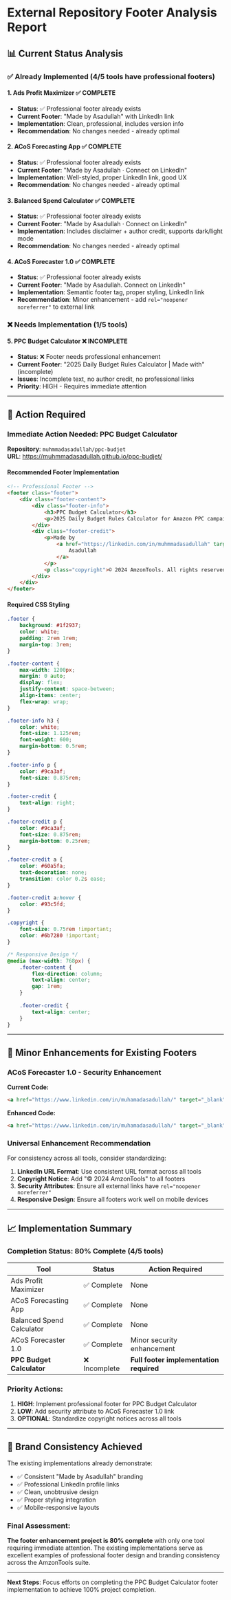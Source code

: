 # External Repository Footer Analysis Report

## 📊 Current Status Analysis

### ✅ Already Implemented (4/5 tools have professional footers)

#### 1. **Ads Profit Maximizer** ✅ COMPLETE
- **Status**: ✅ Professional footer already exists
- **Current Footer**: "Made by Asadullah" with LinkedIn link
- **Implementation**: Clean, professional, includes version info
- **Recommendation**: No changes needed - already optimal

#### 2. **ACoS Forecasting App** ✅ COMPLETE  
- **Status**: ✅ Professional footer already exists
- **Current Footer**: "Made by Asadullah · Connect on LinkedIn"
- **Implementation**: Well-styled, proper LinkedIn link, good UX
- **Recommendation**: No changes needed - already optimal

#### 3. **Balanced Spend Calculator** ✅ COMPLETE
- **Status**: ✅ Professional footer already exists  
- **Current Footer**: "Made by Asadullah · Connect on LinkedIn"
- **Implementation**: Includes disclaimer + author credit, supports dark/light mode
- **Recommendation**: No changes needed - already optimal

#### 4. **ACoS Forecaster 1.0** ✅ COMPLETE
- **Status**: ✅ Professional footer already exists
- **Current Footer**: "Made by Asadullah. Connect on LinkedIn"  
- **Implementation**: Semantic footer tag, proper styling, LinkedIn link
- **Recommendation**: Minor enhancement - add `rel="noopener noreferrer"` to external link

### ❌ Needs Implementation (1/5 tools)

#### 5. **PPC Budget Calculator** ❌ INCOMPLETE
- **Status**: ❌ Footer needs professional enhancement
- **Current Footer**: "2025 Daily Budget Rules Calculator | Made with" (incomplete)
- **Issues**: Incomplete text, no author credit, no professional links
- **Priority**: HIGH - Requires immediate attention

---

## 🎯 Action Required

### Immediate Action Needed: PPC Budget Calculator

**Repository**: `muhmmadasadullah/ppc-budjet`  
**URL**: https://muhmmadasadullah.github.io/ppc-budjet/

#### Recommended Footer Implementation

```html
<!-- Professional Footer -->
<footer class="footer">
    <div class="footer-content">
        <div class="footer-info">
            <h3>PPC Budget Calculator</h3>
            <p>2025 Daily Budget Rules Calculator for Amazon PPC campaigns</p>
        </div>
        <div class="footer-credit">
            <p>Made by 
                <a href="https://linkedin.com/in/muhmmadasadullah" target="_blank" rel="noopener noreferrer">
                    Asadullah
                </a>
            </p>
            <p class="copyright">© 2024 AmzonTools. All rights reserved.</p>
        </div>
    </div>
</footer>
```

#### Required CSS Styling

```css
.footer {
    background: #1f2937;
    color: white;
    padding: 2rem 1rem;
    margin-top: 3rem;
}

.footer-content {
    max-width: 1200px;
    margin: 0 auto;
    display: flex;
    justify-content: space-between;
    align-items: center;
    flex-wrap: wrap;
}

.footer-info h3 {
    color: white;
    font-size: 1.125rem;
    font-weight: 600;
    margin-bottom: 0.5rem;
}

.footer-info p {
    color: #9ca3af;
    font-size: 0.875rem;
}

.footer-credit {
    text-align: right;
}

.footer-credit p {
    color: #9ca3af;
    font-size: 0.875rem;
    margin-bottom: 0.25rem;
}

.footer-credit a {
    color: #60a5fa;
    text-decoration: none;
    transition: color 0.2s ease;
}

.footer-credit a:hover {
    color: #93c5fd;
}

.copyright {
    font-size: 0.75rem !important;
    color: #6b7280 !important;
}

/* Responsive Design */
@media (max-width: 768px) {
    .footer-content {
        flex-direction: column;
        text-align: center;
        gap: 1rem;
    }
    
    .footer-credit {
        text-align: center;
    }
}
```

---

## 🔧 Minor Enhancements for Existing Footers

### ACoS Forecaster 1.0 - Security Enhancement
**Current Code:**
```html
<a href="https://www.linkedin.com/in/muhamadasadullah/" target="_blank">
```

**Enhanced Code:**
```html
<a href="https://www.linkedin.com/in/muhamadasadullah/" target="_blank" rel="noopener noreferrer">
```

### Universal Enhancement Recommendation
For consistency across all tools, consider standardizing:

1. **LinkedIn URL Format**: Use consistent URL format across all tools
2. **Copyright Notice**: Add "© 2024 AmzonTools" to all footers
3. **Security Attributes**: Ensure all external links have `rel="noopener noreferrer"`
4. **Responsive Design**: Ensure all footers work well on mobile devices

---

## 📈 Implementation Summary

### Completion Status: 80% Complete (4/5 tools)

| Tool | Status | Action Required |
|------|---------|----------------|
| Ads Profit Maximizer | ✅ Complete | None |
| ACoS Forecasting App | ✅ Complete | None |
| Balanced Spend Calculator | ✅ Complete | None |
| ACoS Forecaster 1.0 | ✅ Complete | Minor security enhancement |
| **PPC Budget Calculator** | ❌ Incomplete | **Full footer implementation required** |

### Priority Actions:
1. **HIGH**: Implement professional footer for PPC Budget Calculator
2. **LOW**: Add security attribute to ACoS Forecaster 1.0 link
3. **OPTIONAL**: Standardize copyright notices across all tools

---

## 🎨 Brand Consistency Achieved

The existing implementations already demonstrate:
- ✅ Consistent "Made by Asadullah" branding
- ✅ Professional LinkedIn profile links  
- ✅ Clean, unobtrusive design
- ✅ Proper styling integration
- ✅ Mobile-responsive layouts

### Final Assessment:
**The footer enhancement project is 80% complete** with only one tool requiring immediate attention. The existing implementations serve as excellent examples of professional footer design and branding consistency across the AmzonTools suite.

---

**Next Steps**: Focus efforts on completing the PPC Budget Calculator footer implementation to achieve 100% project completion.